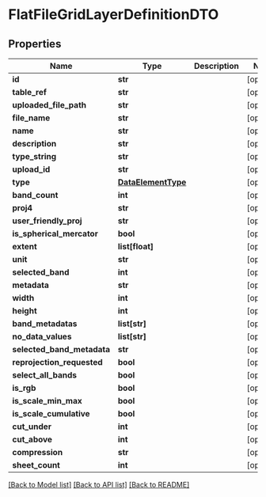 # FlatFileGridLayerDefinitionDTO

## Properties
Name | Type | Description | Notes
------------ | ------------- | ------------- | -------------
**id** | **str** |  | [optional] 
**table_ref** | **str** |  | [optional] 
**uploaded_file_path** | **str** |  | [optional] 
**file_name** | **str** |  | [optional] 
**name** | **str** |  | [optional] 
**description** | **str** |  | [optional] 
**type_string** | **str** |  | [optional] 
**upload_id** | **str** |  | [optional] 
**type** | [**DataElementType**](DataElementType.md) |  | [optional] 
**band_count** | **int** |  | [optional] 
**proj4** | **str** |  | [optional] 
**user_friendly_proj** | **str** |  | [optional] 
**is_spherical_mercator** | **bool** |  | [optional] 
**extent** | **list[float]** |  | [optional] 
**unit** | **str** |  | [optional] 
**selected_band** | **int** |  | [optional] 
**metadata** | **str** |  | [optional] 
**width** | **int** |  | [optional] 
**height** | **int** |  | [optional] 
**band_metadatas** | **list[str]** |  | [optional] 
**no_data_values** | **list[str]** |  | [optional] 
**selected_band_metadata** | **str** |  | [optional] 
**reprojection_requested** | **bool** |  | [optional] 
**select_all_bands** | **bool** |  | [optional] 
**is_rgb** | **bool** |  | [optional] 
**is_scale_min_max** | **bool** |  | [optional] 
**is_scale_cumulative** | **bool** |  | [optional] 
**cut_under** | **int** |  | [optional] 
**cut_above** | **int** |  | [optional] 
**compression** | **str** |  | [optional] 
**sheet_count** | **int** |  | [optional] 

[[Back to Model list]](../README.md#documentation-for-models) [[Back to API list]](../README.md#documentation-for-api-endpoints) [[Back to README]](../README.md)

